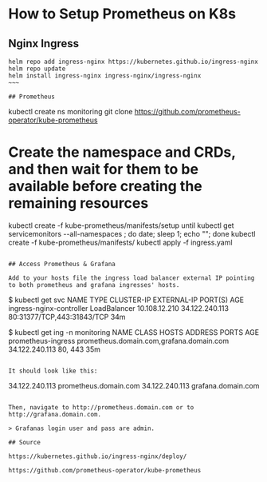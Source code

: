 # How to Setup Prometheus on K8s

## Nginx Ingress

~~~~
helm repo add ingress-nginx https://kubernetes.github.io/ingress-nginx
helm repo update
helm install ingress-nginx ingress-nginx/ingress-nginx
~~~

## Prometheus

~~~~
kubectl create ns monitoring
git clone https://github.com/prometheus-operator/kube-prometheus
# Create the namespace and CRDs, and then wait for them to be available before creating the remaining resources
kubectl create -f kube-prometheus/manifests/setup
until kubectl get servicemonitors --all-namespaces ; do date; sleep 1; echo ""; done
kubectl create -f kube-prometheus/manifests/
kubectl apply -f ingress.yaml
~~~~

## Access Prometheus & Grafana

Add to your hosts file the ingress load balancer external IP pointing to both prometheus and grafana ingresses' hosts.

~~~~
$ kubectl get svc
NAME                                 TYPE           CLUSTER-IP      EXTERNAL-IP      PORT(S)                      AGE
ingress-nginx-controller             LoadBalancer   10.108.12.210   34.122.240.113   80:31377/TCP,443:31843/TCP   34m

$ kubectl get ing -n monitoring
NAME                 CLASS    HOSTS                                      ADDRESS          PORTS     AGE
prometheus-ingress   <none>   prometheus.domain.com,grafana.domain.com   34.122.240.113   80, 443   35m
~~~~

It should look like this:

~~~~
34.122.240.113 prometheus.domain.com
34.122.240.113 grafana.domain.com
~~~~

Then, navigate to http://prometheus.domain.com or to http://grafana.domain.com.

> Grafanas login user and pass are admin.

## Source

https://kubernetes.github.io/ingress-nginx/deploy/

https://github.com/prometheus-operator/kube-prometheus
